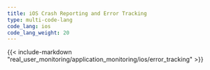 ```yaml
---
title: iOS Crash Reporting and Error Tracking
type: multi-code-lang
code_lang: ios
code_lang_weight: 20
---
```


{{< include-markdown "real_user_monitoring/application_monitoring/ios/error_tracking" >}}